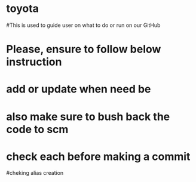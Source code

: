 # toyota
#This is used to guide user on what to do or run on our GitHub
# Please, ensure to follow below instruction
# add or update when need be
# also make sure to bush back the code to scm
# check each before making a commit
#cheking alias creation
